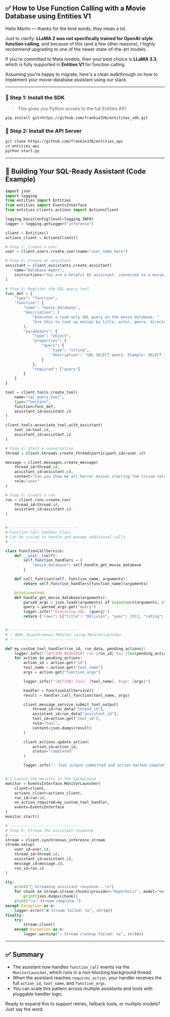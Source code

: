 ## ✅ How to Use Function Calling with a Movie Database using Entities V1

Hello Martin — thanks for the kind words, they mean a lot.

Just to clarify: **LLaMA 2 was not specifically trained for OpenAI-style function calling**, and because of this (and a few other reasons), I highly recommend upgrading to one of the newer state-of-the-art models.

If you're committed to Meta models, then your best choice is **LLaMA 3.3**, which is fully supported in **Entities V1** for function calling.

Assuming you're happy to migrate, here's a clean walkthrough on how to implement your movie-database assistant using our stack.

---

### 🔧 Step 1: Install the SDK

> This gives you Python access to the full Entities API.

```bash
pip install git+https://github.com/frankie336/entitites_sdk.git
```

### 🔧 Step 2: Install the API Server

```bash
git clone https://github.com/frankie336/entities_api
cd entities_api   
python start.py
```

---

## 🤖 **Building Your SQL-Ready Assistant (Code Example)**

```python
import json
import logging
from entities import Entities
from entities import EventsInterface
from entities.clients.actions import ActionsClient

logging.basicConfig(level=logging.INFO)
logger = logging.getLogger("inference")

client = Entities()
actions_client = ActionsClient()

# Step 1: Create a user
user = client.users.create_user(name="user_name_here")

# Step 2: Create an assistant
assistant = client.assistants.create_assistant(
    name="Database Agent",
    instructions="You are a helpful AI assistant, connected to a movie database."
)

# Step 3: Register the SQL query tool
func_def = {
    "type": "function",
    "function": {
        "name": "movie_database",
        "description": (
            "Executes a read-only SQL query on the movie database. "
            "Use this to look up movies by title, actor, genre, director, release year, or rating."
        ),
        "parameters": {
            "type": "object",
            "properties": {
                "query": {
                    "type": "string",
                    "description": "SQL SELECT query. Example: SELECT * FROM movies WHERE genre = 'horror';"
                }
            },
            "required": ["query"]
        }
    }
}

tool = client.tools.create_tool(
    name="sql_query_tool",
    type="function",
    function=func_def,
    assistant_id=assistant.id
)

client.tools.associate_tool_with_assistant(
    tool_id=tool.id,
    assistant_id=assistant.id
)

# Step 4: Start a conversation
thread = client.threads.create_thread(participant_ids=user.id)

message = client.messages.create_message(
    thread_id=thread.id,
    assistant_id=assistant.id,
    content="Can you show me all horror movies starring Tom Cruise released after 2010 with an IMDb rating above 6?",
    role="user"
)

# Step 5: Create a run
run = client.runs.create_run(
    thread_id=thread.id,
    assistant_id=assistant.id
)


# ------------------------------
# Function Call handler Class
# Can be scaled to handle and manage additional calls 
# ------------------------------

class FunctionCallService:
    def __init__(self):
        self.function_handlers = {
            "movie_database": self.handle_get_movie_database
        }

    def call_function(self, function_name, arguments):
        return self.function_handlers[function_name](arguments)

    @staticmethod
    def handle_get_movie_database(arguments):
        parsed_args = json.loads(arguments) if isinstance(arguments, str) else arguments
        query = parsed_args.get("query")
        logger.info(f"Executing SQL: {query}")
        return {"rows": [{"title": "Oblivion", "year": 2013, "rating": 7.1}]}


# ------------------------------
# ✅ NEW: Asynchronous Monitor using MonitorLauncher
# ------------------------------

def my_custom_tool_handler(run_id, run_data, pending_actions):
    logger.info(f"[ACTION_REQUIRED] run {run_id} has {len(pending_actions)} pending action(s)")
    for action in pending_actions:
        action_id = action.get("id")
        tool_name = action.get("tool_name")
        args = action.get("function_args")

        logger.info(f"[ACTION] Tool: {tool_name}, Args: {args}")

        handler = FunctionCallService()
        result = handler.call_function(tool_name, args)

        client.message_service.submit_tool_output(
            thread_id=run_data["thread_id"],
            assistant_id=run_data["assistant_id"],
            tool_id=action.get("tool_id"),
            role="tool",
            content=json.dumps(result)
        )

        client.actions.update_action(
            action_id=action_id,
            status="completed"
        )

        logger.info("✅ Tool output submitted and action marked complete.")


# 🔄 Launch the monitor in the background
monitor = EventsInterface.MonitorLauncher(
    client=client,
    actions_client=actions_client,
    run_id=run.id,
    on_action_required=my_custom_tool_handler,
    events=EventsInterface
)
monitor.start()

# ------------------------------
# Step 6: Stream the assistant response
# ------------------------------
stream = client.synchronous_inference_stream
stream.setup(
    user_id=user.id,
    thread_id=thread.id,
    assistant_id=assistant.id,
    message_id=message.id,
    run_id=run.id
)

try:
    print("📡 Streaming assistant response...\n")
    for chunk in stream.stream_chunks(provider="Hyperbolic", model="meta-llama/Llama-3.3-70B-Instruct"):
        print(json.dumps(chunk))
    print("\n✅ Stream complete.")
except Exception as e:
    logger.error("❌ Stream failed: %s", str(e))
finally:
    try:
        stream.close()
    except Exception as e:
        logger.warning("⚠️ Stream cleanup failed: %s", str(e))
```

---

## ✅ Summary

- The assistant now handles `function_call` events via the `MonitorLauncher`, which runs in a non-blocking background thread.
- When the assistant reaches `requires_action`, your handler receives the full `action_id`, `tool_name`, and `function_args`.
- You can scale this pattern across multiple assistants and tools with pluggable handler logic.

Ready to expand this to support retries, fallback tools, or multiple models? Just say the word.
